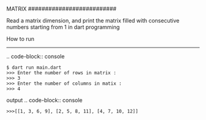MATRIX
##########################

Read a matrix dimension, and print the matrix filled with consecutive numbers starting from 1 in dart programming

How to run 
*********************

.. code-block:: console

    $ dart run main.dart
    >>> Enter the number of rows in matrix :
    >>> 3
    >>> Enter the number of columns in matix :
    >>> 4
    
   output
.. code-block:: console

    >>>[[1, 3, 6, 9], [2, 5, 8, 11], [4, 7, 10, 12]]

  


